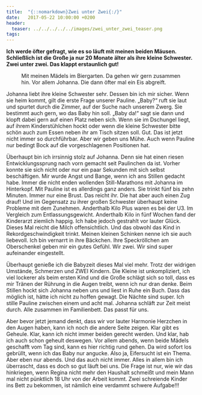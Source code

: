 ```yaml
---
title:  "{::nomarkdown}Zwei unter Zwei{:/}"
date:   2017-05-22 10:00:00 +0200
header:
  teaser: ../../../../../images/zwei_unter_zwei_teaser.png
tags:
---
```

**Ich werde öfter gefragt, wie es so läuft mit meinen beiden Mäusen. Schließlich ist die Große ja nur 20 Monate älter als ihre kleine Schwester. Zwei unter zwei. Das klappt erstaunlich gut!**

<figure>
  <img src="../../../../../images/zwei_unter_zwei.jpg" alt="">
  <figcaption>Mit meinen Mädels im Biergarten. Da gehen wir gern zusammen hin. Vor allem Johanna. Die dann öfter mal ein Eis abgreift.</figcaption>
</figure>

Johanna liebt ihre kleine Schwester sehr. Dessen bin ich mir sicher. Wenn sie heim kommt, gilt die erste Frage unserer Pauline. „Baby?“ ruft sie laut und spurtet durch die Zimmer, auf der Suche nach unserem Zwerg. Sie bestimmt auch gern, wo das Baby hin soll. „Baby da!“ sagt sie dann und klopft dabei gern auf einen Platz neben sich. Wenn sie im Dschungel liegt, auf ihrem Kinderstühlchen hockt oder wenn die kleine Schwester bitte schön auch zum Essen neben ihr am Tisch sitzen soll. Gut. Das ist jetzt nicht immer so durchführbar. Aber wir geben uns Mühe. Auch wenn Pauline nur bedingt Bock auf die vorgeschlagenen Positionen hat.

Überhaupt bin ich irrsinnig stolz auf Johanna. Denn sie hat einen riesen Entwicklungssprung nach vorn gemacht seit Paulinchen da ist. Vorher konnte sie sich nicht oder nur ein paar Sekunden mit sich selbst beschäftigen. Mir wurde Angst und Bange, wenn ich ans Stillen gedacht habe. Immer die nicht enden wollenden Still-Marathons mit Johanna im Hinterkopf. Mit Pauline ist es allerdings ganz anders. Sie trinkt fünf bis zehn Minuten. Immer nur eine Brust. Das reicht ihr. Die hat aber auch einen Zug drauf! Und im Gegensatz zu ihrer großen Schwester überhaupt keine Probleme mit dem Zunehmen. Anderthalb Kilo Plus waren es bei der U3. Im Vergleich zum Entlassungsgewicht. Anderthalb Kilo in fünf Wochen fand der Kinderarzt ziemlich happig. Ich habe jedoch gestrahlt vor lauter Glück. Dieses Mal reicht die Milch offensichtlich. Und das obwohl das Kind in Rekordgeschwindigkeit trinkt. Meinen kleinen Schinken nenne ich sie auch liebevoll. Ich bin vernarrt in ihre Bäckchen. Ihre Speckröllchen am Oberschenkel geben mir ein gutes Gefühl. Wir zwei. Wir sind super aufeinander eingestellt.

Überhaupt genieße ich die Babyzeit dieses Mal viel mehr. Trotz der widrigen Umstände, Schmerzen und ZWEI Kindern. Die Kleine ist unkompliziert, ich viel lockerer als beim ersten Kind und die Große schlägt sich so toll, dass es mir Tränen der Rührung in die Augen treibt, wenn ich nur dran denke. Beim Stillen hockt sich Johanna neben uns und liest in Ruhe ein Buch. Dass das möglich ist, hätte ich nicht zu hoffen gewagt. Die Nächte sind super. Ich stille Pauline zwischen einem und acht mal. Johanna schläft zur Zeit meist durch. Alle zusammen im Familienbett. Das passt für uns.

Aber bevor jetzt jemand denkt, dass wir vor lauter Harmonie Herzchen in den Augen haben, kann ich noch die andere Seite zeigen. Klar gibt es Geheule. Klar, kann ich nicht immer beiden gerecht werden. Und klar, hab ich auch schon geheult deswegen. Vor allem abends, wenn beide Mädels geschafft vom Tag sind, kann es hier richtig rund gehen. Da wird sofort los gebrüllt, wenn ich das Baby nur angucke. Also ja, Eifersucht ist ein Thema. Aber eben nur abends. Und das auch nicht immer. Alles in allem bin ich überrascht, dass es doch so gut läuft bei uns. Die Frage ist nur, wie wir das hinkriegen, wenn Regina nicht mehr den Haushalt schmeißt und mein Mann mal nicht pünktlich 18 Uhr von der Arbeit kommt. Zwei schreiende Kinder ins Bett zu bekommen, ist nämlich eine verdammt schwere Aufgabe!!!